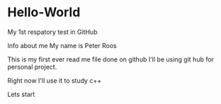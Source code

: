 # Hello-World
My 1st respatory test in GitHub

Info about me 
My name is Peter Roos

This is my first ever read me file done on github
I'll be using git hub for personal project.

Right now I'll use it to study c++

Lets start

